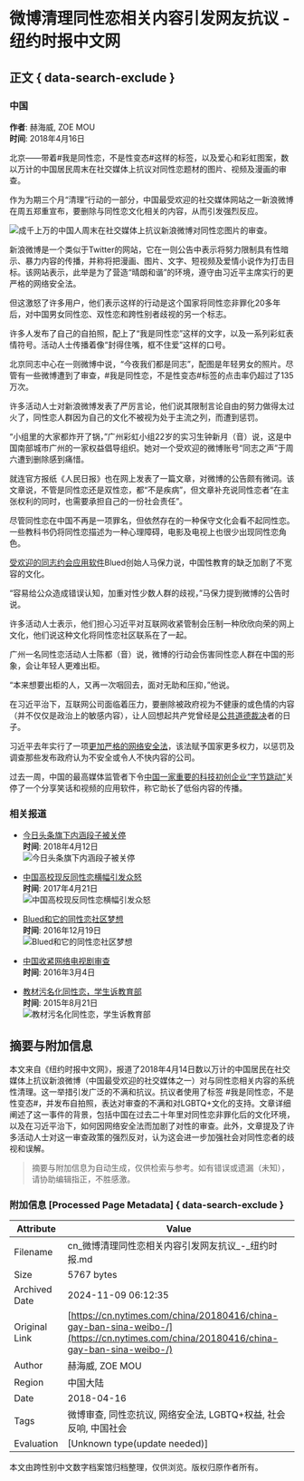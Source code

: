 # 微博清理同性恋相关内容引发网友抗议 - 纽约时报中文网

## 正文 { data-search-exclude }


### 中国

**作者**: 赫海威, ZOE MOU  
**时间**: 2018年4月16日  

北京——带着#我是同性恋，不是性变态#这样的标签，以及爱心和彩虹图案，数以万计的中国居民周末在社交媒体上抗议对同性恋题材的图片、视频及漫画的审查。

作为为期三个月“清理”行动的一部分，中国最受欢迎的社交媒体网站之一新浪微博在周五郑重宣布，要删除与同性恋文化相关的内容，从而引发强烈反应。

![成千上万的中国人周末在社交媒体上抗议新浪微博对同性恋图片的审查。](https://static01.nyt.com/images/2018/04/16/world/asia/16chinagay/16chinagay-jumbo.jpg)

新浪微博是一个类似于Twitter的网站，它在一则公告中表示将努力限制具有性暗示、暴力内容的传播，并称将把漫画、图片、文字、短视频及爱情小说作为打击目标。该网站表示，此举是为了营造“晴朗和谐”的环境，遵守由习近平主席实行的更严格的网络安全法。

但这激怒了许多用户，他们表示这样的行动是这个国家将同性恋非罪化20多年后，对中国男女同性恋、双性恋和跨性别者歧视的另一个标志。

许多人发布了自己的自拍照，配上了“我是同性恋”这样的文字，以及一系列彩虹表情符号。活动人士传播着像“封得住嘴，框不住爱”这样的口号。

北京同志中心在一则微博中说，“今夜我们都是同志”，配图是年轻男女的照片。尽管有一些微博遭到了审查，#我是同性恋，不是性变态#标签的点击率仍超过了135万次。

许多活动人士对新浪微博发表了严厉言论，他们说其限制言论自由的努力做得太过火了，同性恋人群因为自己的文化不被视为处于主流之列，而遭到惩罚。

“小组里的大家都炸开了锅，”广州彩虹小组22岁的实习生钟新月（音）说，这是中国南部城市广州的一家权益倡导组织。她对一个受欢迎的微博账号“同志之声”于周六遭到删除感到痛惜。

就连官方报纸《人民日报》也在网上发表了一篇文章，对微博的公告颇有微词。该文章说，不管是同性恋还是双性恋，都“不是疾病”，但文章补充说同性恋者“在主张权利的同时，也需要承担自己的一份社会责任”。

尽管同性恋在中国不再是一项罪名，但依然存在的一种保守文化会看不起同性恋。一些教科书仍将同性恋描述为一种心理障碍，电影及电视上也很少出现同性恋角色。

[受欢迎的同志约会应用软件](http://cn.nytimes.com/china/20161219/building-a-community-and-an-empire-with-a-gay-dating-app-in-china/)Blued创始人马保力说，中国性教育的缺乏加剧了不宽容的文化。

“容易给公众造成错误认知，加重对性少数人群的歧视，”马保力提到微博的公告时说。

许多活动人士表示，他们担心习近平对互联网收紧管制会压制一种欣欣向荣的网上文化，他们说这种文化将同性恋社区联系在了一起。

广州一名同性恋活动人士陈都（音）说，微博的行动会伤害同性恋人群在中国的形象，会让年轻人更难出柜。

“本来想要出柜的人，又再一次咽回去，面对无助和压抑，”他说。

在习近平治下，互联网公司面临着压力，要删除被政府视为不健康的或色情的内容（并不仅仅是政治上的敏感内容），让人回想起共产党曾经是[公共道德裁决](https://cn.nytimes.com/china/20170925/china-internet-censorship/ "Link: https://cn.nytimes.com/china/20170925/china-internet-censorship/")者的日子。

习近平去年实行了一项[更加严格的网络安全法](https://www.nytimes.com/2017/05/31/business/china-cybersecurity-law.html "Link: https://www.nytimes.com/2017/05/31/business/china-cybersecurity-law.html")，该法赋予国家更多权力，以惩罚及调查那些发布政府认为不安全或令人不快内容的公司。

过去一周，中国的最高媒体监管者下令[中国一家重要的科技初创企业“字节跳动”](https://cn.nytimes.com/technology/20180412/china-toutiao-bytedance-censor/)关停了一个分享笑话和视频的应用软件，称它助长了低俗内容的传播。

### 相关报道

- [今日头条旗下内涵段子被关停](https://www.nytimes.com/20180412/china-toutiao-bytedance-censor/)  
  **时间**: 2018年4月12日  
  ![今日头条旗下内涵段子被关停](https://static01.nyt.com/images/2018/04/12/world/12chinacensor-1/12chinacensor-1-thumbLarge.jpg)

- [中国高校现反同性恋横幅引发众怒](https://www.nytimes.com/20170421/china-anti-gay-banner-university/)  
  **时间**: 2017年4月21日  
  ![中国高校现反同性恋横幅引发众怒](https://static01.nyt.com/images/2017/04/21/world/21china-1/21china-1-thumbLarge.jpg)

- [Blued和它的同性恋社区梦想](https://www.nytimes.com/20161219/building-a-community-and-an-empire-with-a-gay-dating-app-in-china/)  
  **时间**: 2016年12月19日  
  ![Blued和它的同性恋社区梦想](https://static01.nyt.com/images/2016/12/08/world/10BLUED-1/10BLUED-1-thumbLarge.jpg)

- [中国收紧网络电视剧审查](https://www.nytimes.com/20160304/c04artsbeat-china/)  
  **时间**: 2016年3月4日  

- [教材污名化同性恋，学生诉教育部](https://www.nytimes.com/20150821/c21sino-texts/)  
  **时间**: 2015年8月21日  
  ![教材污名化同性恋，学生诉教育部](https://static01.nyt.com/images/2015/08/19/world/18sino-textbook01/18sino-textbook01-thumbLarge-v2.jpg)
<!-- tcd_original_link https://cn.nytimes.com/china/20180416/china-gay-ban-sina-weibo-/ -->
## 摘要与附加信息

<!-- tcd_abstract -->
本文来自《纽约时报中文网》，报道了2018年4月14日数以万计的中国居民在社交媒体上抗议新浪微博（中国最受欢迎的社交媒体之一）对与同性恋相关内容的系统性清理。这一举措引发广泛的不满和抗议。抗议者使用了标签 #我是同性恋，不是性变态#，并发布自拍照，表达对审查的不满和对LGBTQ+文化的支持。文章详细阐述了这一事件的背景，包括中国在过去二十年里对同性恋非罪化后的文化环境，以及在习近平治下，如何因网络安全法而加剧了对性的审查。此外，文章提及了许多活动人士对这一审查政策的强烈反对，认为这会进一步加强社会对同性恋者的歧视和误解。
<!-- tcd_abstract_end -->

> 摘要与附加信息为自动生成，仅供检索与参考。如有错误或遗漏（未知），请协助编辑指正，不胜感激。

### 附加信息 [Processed Page Metadata] { data-search-exclude }

| Attribute       | Value                                  |
|-----------------|----------------------------------------|
| Filename        | cn_微博清理同性恋相关内容引发网友抗议_-_纽约时报.md                             |
| Size            | 5767 bytes                           |
| Archived Date   | 2024-11-09 06:12:35                             |
| Original Link   | [https://cn.nytimes.com/china/20180416/china-gay-ban-sina-weibo-/](https://cn.nytimes.com/china/20180416/china-gay-ban-sina-weibo-/)                       |
| Author          | 赫海威, ZOE MOU                               |
| Region          | 中国大陆                               |
| Date            | 2018-04-16                                 |
| Tags            | 微博审查, 同性恋抗议, 网络安全法, LGBTQ+权益, 社会反响, 中国社会                                 |
| Evaluation            | [Unknown type(update needed)]                                 |
<!-- tcd_table_end -->

本文由跨性别中文数字档案馆归档整理，仅供浏览。版权归原作者所有。
